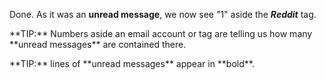 Done. As it was an **unread message**, we now see "1" aside the ***Reddit*** tag.

<p class="lightblue_frame">**TIP:** Numbers aside an email account or tag are telling us how many **unread messages** are contained there.</p>

<p class="lightblue_frame">**TIP:** lines of **unread messages** appear in **bold**.</p>
